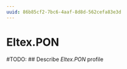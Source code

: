 ```yaml
---
uuid: 86b85cf2-7bc6-4aaf-8d8d-562cefa83e3d
---
```



# Eltex.PON


#TODO: ## Describe *Eltex.PON* profile

